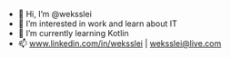 - 👋 Hi, I’m @weksslei
- 👀 I’m interested in work and learn about IT
- 🌱 I’m currently learning Kotlin
- 📫 www.linkedin.com/in/weksslei | weksslei@live.com

<!---
weksslei/weksslei is a ✨ special ✨ repository because its `README.md` (this file) appears on your GitHub profile.
You can click the Preview link to take a look at your changes.
--->
